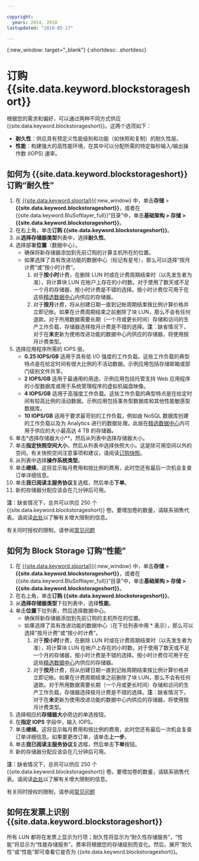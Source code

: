 ```yaml
---

copyright:
  years: 2014, 2018
lastupdated: "2018-05-17"

---
```

{:new_window: target="_blank"}
{:shortdesc: .shortdesc}

# 订购 {{site.data.keyword.blockstorageshort}}

根据您的需求和偏好，可以通过两种不同方式供应 {{site.data.keyword.blockstorageshort}}。这两个选项如下： 

- **耐久性**：供应具有预定义性能级别和功能（如快照和复制）的耐久性层。 
- **性能**：构建强大的高性能环境，在其中可以分配所需的特定每秒输入/输出操作数 (IOPS) 速率。

## 如何为 {{site.data.keyword.blockstorageshort}} 订购“耐久性”

1. 在 [{{site.data.keyword.slportal}}](https://control.softlayer.com/){:new_window} 中，单击**存储** > **{{site.data.keyword.blockstorageshort}}**，或者在 {{site.data.keyword.BluSoftlayer_full}}“目录”中，单击**基础架构 > 存储 > {{site.data.keyword.blockstorageshort}}**。
2. 在右上角，单击**订购 {{site.data.keyword.blockstorageshort}}**。
3. 从**选择存储器类型**列表中，选择**耐久性**。
4. 选择部署**位置**（数据中心）。
   - 确保将新存储器添加到先前订购的计算主机所在的位置。
   - 如果选择了具有改进功能的数据中心（标记有星号），那么可以选择“按月计费”或“按小时计费”。 
     1. 对于**按小时**计费，在删除 LUN 时或在计费周期结束时（以先发生者为准），将计算块 LUN 在帐户上存在的小时数。对于使用了数天或不足一个月的存储器，按小时计费是不错的选择。按小时计费仅可用于在这些[精选数据中心](new-ibm-block-and-file-storage-location-and-features.html)内供应的存储器。 
     2. 对于**按月**计费，将从创建日期一直到记帐周期结束按比例计算价格并立即记帐。如果在计费周期结束之前删除了块 LUN，那么不会有任何退款。对于所用数据需要长期（一个月或更长时间）存储和访问的生产工作负载，存储器选择按月计费是不错的选择。**注**：缺省情况下，对于在**未**更新为使用改进功能的数据中心内供应的存储器，将使用按月计费类型。
5. 选择应用程序所需的 IOPS 层。
    - **0.25 IOPS/GB** 适用于具有低 I/O 强度的工作负载。这些工作负载的典型特点是在给定时间有很大比例的不活动数据。示例应用包括存储邮箱或部门级别文件共享。
    - **2 IOPS/GB** 适用于最通用的用途。示例应用包括托管支持 Web 应用程序的小型数据库或用于系统管理程序的虚拟机磁盘映像。
    - **4 IOPS/GB** 适用于高强度工作负载。这些工作负载的典型特点是在给定时间有较高比例的活动数据。示例应用包括事务型数据库和其他性能敏感型数据库。
    - **10 IOPS/GB** 适用于要求最苛刻的工作负载，例如由 NoSQL 数据库创建的工作负载以及为 Analytics 进行的数据处理。此层在[精选数据中心](new-ibm-block-and-file-storage-location-and-features.html)内可用于供应的大小最高达 4 TB 的存储器。
6. 单击*选择存储器大小**，然后从列表中选择存储器大小。
7. 单击**指定快照空间大小**，然后从列表中选择快照大小。这是除可用空间以外的空间。有关快照空间注意事项和建议，请阅读[订购快照](ordering-snapshots.html)。
8. 从列表中选择**操作系统类型**。
9. 单击**继续**。这将显示每月费用和按比例的费用，此时您还有最后一次机会复查订单详细信息。
10. 单击**我已阅读主服务协议**复选框，然后单击**下单**。
11. 新的存储器分配应该会在几分钟后可用。

**注**：缺省情况下，总共可以供应 250 个 {{site.data.keyword.blockstorageshort}} 卷。要增加卷的数量，请联系销售代表。请阅读[此处](managing-storage-limits.html)以了解有关增大限制的信息。

有关同时授权的限制，请参阅[常见问题](BlockStorageFAQ.html)
 
## 如何为 Block Storage 订购“性能”

1. 在 [{{site.data.keyword.slportal}}](https://control.softlayer.com/){:new_window} 中，单击**存储** > **{{site.data.keyword.blockstorageshort}}**，或者在 {{site.data.keyword.BluSoftlayer_full}}“目录”中，单击**基础架构 > 存储 > {{site.data.keyword.blockstorageshort}}**。
2. 在右上角，单击**订购 {{site.data.keyword.blockstorageshort}}**。
3. 从**选择存储器类型**下拉列表中，选择**性能**。
4. 单击**位置**下拉列表，然后选择数据中心。
   - 确保将新存储器添加到先前订购的主机所在的位置。
   - 如果选择了具有改进功能的数据中心（在下拉列表中用 * 表示），那么可以选择“按月计费”或“按小时计费”。 
     1. 对于**按小时**计费，在删除 LUN 时或在计费周期结束时（以先发生者为准），将计算块 LUN 在帐户上存在的小时数。对于使用了数天或不足一个月的存储器，按小时计费是不错的选择。按小时计费仅可用于在这些[精选数据中心](new-ibm-block-and-file-storage-location-and-features.html)内供应的存储器。 
     2. 对于**按月**计费，将从创建日期一直到记帐周期结束按比例计算价格并立即记帐。如果在计费周期结束之前删除了块 LUN，那么不会有任何退款。对于所用数据需要长期（一个月或更长时间）存储和访问的生产工作负载，存储器选择按月计费是不错的选择。**注**：缺省情况下，对于在**未**更新为使用改进功能的数据中心内供应的存储器，将使用按月计费类型。
5. 选择相应的**存储器大小**旁边的单选按钮。
6. 在**指定 IOPS** 字段中，输入 IOPS。
7. 单击**继续**。这将显示每月费用和按比例的费用，此时您还有最后一次机会复查订单详细信息。如果要更改订单，请单击**上一步**。
8. 单击**我已阅读主服务协议**复选框，然后单击**下单**按钮。
9. 新的存储器分配应该会在几分钟后可用。

**注**：缺省情况下，总共可以供应 250 个 {{site.data.keyword.blockstorageshort}} 卷。要增加卷的数量，请联系销售代表。请阅读[此处](managing-storage-limits.html)以了解有关增大限制的信息。

有关同时授权的限制，请参阅[常见问题](BlockStorageFAQ.html)

## 如何在发票上识别 {{site.data.keyword.blockstorageshort}}

所有 LUN 都将在发票上显示为行项；耐久性将显示为“耐久性存储服务”，“性能”将显示为“性能存储服务”。费率将根据您的存储级别而变化。然后，展开“耐久性”或“性能”即可查看它是否为 {{site.data.keyword.blockstorageshort}}。
